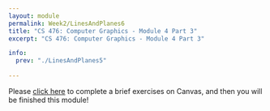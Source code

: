 ```yaml
---
layout: module
permalink: Week2/LinesAndPlanes6
title: "CS 476: Computer Graphics - Module 4 Part 3"
excerpt: "CS 476: Computer Graphics - Module 4 Part 3"

info:
  prev: "./LinesAndPlanes5"
  
---
```


Please <a href = "https://ursinus.instructure.com/courses/10834/quizzes/10511/take" target="_blank">click here</a> to complete a brief exercises on Canvas, and then you will be finished this module!